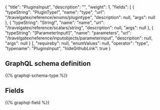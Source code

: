 {
  "title": "PluginsInput",
  "description": "",
  "weight": 1,
  "fields": [
    {
      "typeString": "PluginType!",
      "name": "type",
      "url": "/travelgatex/reference/enums/plugintype",
      "description": null,
      "args": null
    },
    {
      "typeString": "String!",
      "name": "name",
      "url": "/travelgatex/reference/scalars/string",
      "description": null,
      "args": null
    },
    {
      "typeString": "[ParameterInput!]",
      "name": "parameters",
      "url": "/travelgatex/reference/inputobjects/parameterinput",
      "description": null,
      "args": null
    }
  ],
  "requireby": null,
  "enumValues": null,
  "operator": "type",
  "typename": "PluginsInput",
  "hideGithubLink": true
}
## GraphQL schema definition

{{% graphql-schema-type %}}

## Fields

{{% graphql-field %}}
